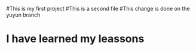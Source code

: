 #This is my first project
#This is a second file
#This change is done on the yuyun branch
# I have learned my leassons